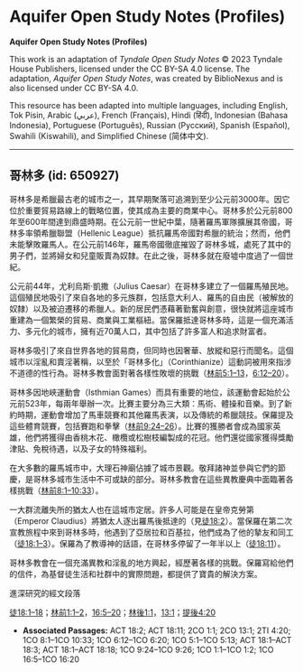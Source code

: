# Aquifer Open Study Notes (Profiles)

**Aquifer Open Study Notes (Profiles)**

This work is an adaptation of *Tyndale Open Study Notes* © 2023 Tyndale House Publishers, licensed under the CC BY\-SA 4\.0 license. The adaptation, *Aquifer Open Study Notes*, was created by BiblioNexus and is also licensed under CC BY\-SA 4\.0\.

This resource has been adapted into multiple languages, including English, Tok Pisin, Arabic (عربي), French (Français), Hindi (हिंदी), Indonesian (Bahasa Indonesia), Portuguese (Português), Russian (Русский), Spanish (Español), Swahili (Kiswahili), and Simplified Chinese (简体中文).



--------------------------------

## 哥林多 (id: 650927)

哥林多是希臘最古老的城市之一，其早期聚落可追溯到至少公元前3000年。因它位於重要貿易路線上的戰略位置，使其成為主要的商業中心。哥林多於公元前800年至600年間達到鼎盛時期。在公元前一世紀中葉，隨著羅馬軍隊擴展其帝國，哥林多率領希臘聯盟（Hellenic League）抵抗羅馬帝國對希臘的統治；然而，他們未能擊敗羅馬人。在公元前146年，羅馬帝國徹底摧毀了哥林多城，處死了其中的男子們，並將婦女和兒童販賣為奴隸。在此之後，哥林多就在廢墟中度過了一個世紀。

公元前44年，尤利烏斯·凱撒（Julius Caesar）在哥林多建立了一個羅馬殖民地。這個殖民地吸引了來自各地的多元族群，包括意大利人、羅馬的自由民（被解放的奴隸）以及被迫遷移的希臘人。新的居民們憑藉著勤奮與創意，很快就將這座城市重建為一個繁榮的貿易、商業與工業樞紐。當保羅抵達哥林多時，這是一個充滿活力、多元化的城市，擁有近70萬人口，其中包括了許多富人和追求財富者。

哥林多吸引了來自世界各地的貿易商，但同時也因奢華、放縱和惡行而聞名。這個城市以淫亂和賣淫著稱，以至於「哥林多化」（Corinthianize）這動詞被用來指涉不道德的性行為。哥林多教會面對著各樣性敗壞的挑戰（[林前5:1–13](https://ref.ly/1Cor5:1-1Cor5:13)，[6:12–20](https://ref.ly/1Cor6:12-1Cor6:20)）。

哥林多因地峽運動會（Isthmian Games）而具有重要的地位，該運動會起始於公元前523年，每兩年舉辦一次。比賽主要分為三大類：馬術、體操和音樂。到了新約時期，運動會增加了馬車競賽和其他羅馬表演，以及傳統的希臘競技。保羅提及這些體育競賽，包括賽跑和拳擊（[林前9:24–26](https://ref.ly/1Cor9:24-1Cor9:26)）。比賽的獲勝者會成為國家英雄，他們將獲得由香桃木花、橄欖或松樹枝編製成的花冠。他們還從國家獲得獎勵津貼、免稅待遇，以及子女的特殊福利。

在大多數的羅馬城市中，大理石神廟佔據了城市景觀。敬拜諸神並參與它們的節慶，是哥林多城市生活中不可或缺的部分。哥林多教會在這些異教慶典中面臨著各樣挑戰（[林前8:1–10:33](https://ref.ly/1Cor8:1-1Cor10:33)）。

一大群流離失所的猶太人也在這城市定居。許多人可能是在皇帝克勞第（Emperor Claudius）將猶太人逐出羅馬後抵達的（見[徒18:2](https://ref.ly/Acts18:2)）。當保羅在第二次宣教旅程中來到哥林多時，他遇到了亞居拉和百基拉，他們成為了他的摯友和同工（[徒18:1–3](https://ref.ly/Acts18:1-Acts18:3)）。保羅為了教導神的話語，在哥林多停留了一年半以上（[徒18:11](https://ref.ly/Acts18:11)）。

哥林多教會在一個充滿異教和淫亂的地方興起，經歷著各樣的挑戰。保羅寫給他們的信件，為基督徒生活和社群中的實際問題，都提供了寶貴的解決方案。

進深研究的經文段落

[徒18:1–18](https://ref.ly/Acts18:1-Acts18:18)；[林前1:1–2](https://ref.ly/1Cor1:1-1Cor1:2)，[16:5–20](https://ref.ly/1Cor16:5-1Cor16:20)；[林後1:1](https://ref.ly/2Cor1:1)，[13:1](https://ref.ly/2Cor13:1)；[提後4:20](https://ref.ly/2Tim4:20)

* **Associated Passages:** ACT 18:2; ACT 18:11; 2CO 1:1; 2CO 13:1; 2TI 4:20; 1CO 8:1–1CO 10:33; 1CO 6:12–1CO 6:20; 1CO 5:1–1CO 5:13; ACT 18:1–ACT 18:3; ACT 18:1–ACT 18:18; 1CO 9:24–1CO 9:26; 1CO 1:1–1CO 1:2; 1CO 16:5–1CO 16:20

